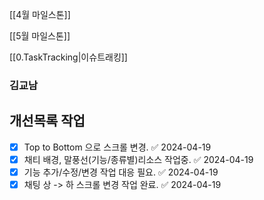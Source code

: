 
[[4월 마일스톤]]

[[5월 마일스톤]]


[[0.TaskTracking|이슈트래킹]] 

### 김교남


## 개선목록 작업
- [x] Top to Bottom 으로 스크롤 변경. ✅ 2024-04-19
- [x] 채티 배경, 말풍선(기능/종류별)리소스 작업중. ✅ 2024-04-19
- [x] 기능 추가/수정/변경 작업 대응 필요. ✅ 2024-04-19
- [x] 채팅 상 -> 하 스크롤 변경 작업 완료. ✅ 2024-04-19

